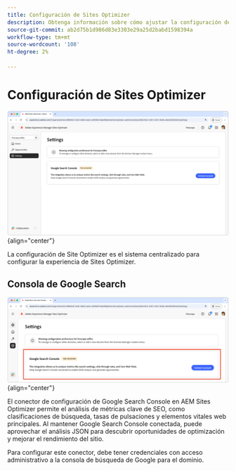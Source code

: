 ```yaml
---
title: Configuración de Sites Optimizer
description: Obtenga información sobre cómo ajustar la configuración de Sites Optimizer e integrarla con otras herramientas.
source-git-commit: ab2d75b1d986d83e3303e29a25d2babd1598394a
workflow-type: tm+mt
source-wordcount: '108'
ht-degree: 2%

---
```



# Configuración de Sites Optimizer

![Configuración de Sites Optimizer](./assets/settings/hero.png){align="center"}

La configuración de Site Optimizer es el sistema centralizado para configurar la experiencia de Sites Optimizer.

## Consola de Google Search

![Configuración de Site Optimizer para la consola de búsqueda de Google](./assets/settings/google-search-console.png){align="center"}

El conector de configuración de Google Search Console en AEM Sites Optimizer permite el análisis de métricas clave de SEO, como clasificaciones de búsqueda, tasas de pulsaciones y elementos vitales web principales. Al mantener Google Search Console conectada, puede aprovechar el análisis JSON para descubrir oportunidades de optimización y mejorar el rendimiento del sitio.

Para configurar este conector, debe tener credenciales con acceso administrativo a la consola de búsqueda de Google para el dominio.
